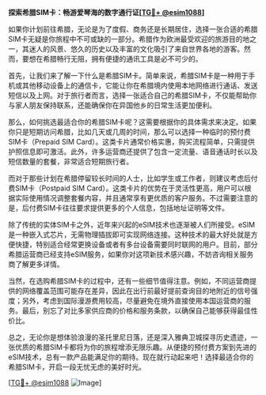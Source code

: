 **探索希腊SIM卡：畅游爱琴海的数字通行证[[TG💪+ @esim1088](https://t.me/s/esim1088)]**

如果你计划前往希腊，无论是为了度假、商务还是长期居住，选择一张合适的希腊SIM卡无疑是你旅程中不可或缺的一部分。希腊作为欧洲最受欢迎的旅游目的地之一，其迷人的风景、悠久的历史以及丰富的文化吸引了来自世界各地的游客。然而，要想在希腊畅行无阻，拥有便捷的通讯工具是必不可少的。

首先，让我们来了解一下什么是希腊SIM卡。简单来说，希腊SIM卡是一种用于手机或其他移动设备上的通信卡，它能让你在希腊境内使用本地网络进行通话、发送短信以及上网。对于旅行者而言，选择一张适合自己的希腊SIM卡，不仅能帮助你与家人朋友保持联系，还能确保你在异国他乡的日常生活更加便利。

那么，如何挑选最适合你的希腊SIM卡呢？这需要根据你的具体需求来决定。如果你只是短期访问希腊，比如几天或几周的时间，那么可以选择一种临时的预付费SIM卡（Prepaid SIM Card）。这类卡片通常价格实惠，购买流程简单，只需提供护照信息即可激活。此外，许多运营商还提供了包含一定流量、语音通话时长以及短信数量的套餐，非常适合短期旅行者。

而对于那些计划在希腊停留较长时间的人士，比如学生或工作者，则建议考虑后付费SIM卡（Postpaid SIM Card）。这类卡片的优势在于灵活性更高，用户可以根据实际使用情况调整套餐内容，并且通常享有更优质的客户服务。不过需要注意的是，后付费SIM卡往往要求提供更多的个人信息，包括地址证明等文件。

除了传统的实体SIM卡之外，近年来兴起的eSIM技术也逐渐被人们所接受。eSIM是一种嵌入式芯片，无需物理插拔即可实现网络连接。这种技术的最大好处就是方便快捷，特别适合经常更换设备或者有多台设备需要同时联网的用户。目前，部分希腊运营商已经支持eSIM服务，如果你对这项新技术感兴趣，不妨咨询相关服务商了解更多详情。

当然，在选购希腊SIM卡的过程中，还有一些细节值得注意。例如，不同运营商提供的网络覆盖范围可能存在差异，因此在出行前最好提前查询目的地附近的信号强度；另外，考虑到国际漫游费用较高，尽量避免在境外直接使用本国运营商的服务。最后，别忘了对比多家供应商的价格和服务条款，以确保自己能够获得最佳性价比。

总之，无论你是想体验浪漫的圣托里尼日落，还是深入雅典卫城探寻历史遗迹，一张优质的希腊SIM卡都将为你的旅程增添无限乐趣。从便捷的预付费方案到先进的eSIM技术，总有一款产品能满足你的期待。现在就行动起来吧！选择最适合你的希腊SIM卡，开启一段无忧无虑的美好时光。

[[TG💪+ @esim1088](https://t.me/s/esim1088) ![Image](https://i.postimg.cc/4NQfJmqS/Snipaste-2025-05-13-00-14-12.png)]